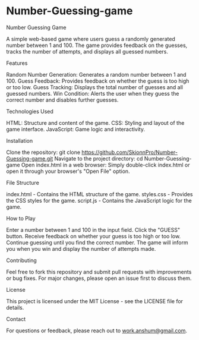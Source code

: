 # Number-Guessing-game

Number Guessing Game

A simple web-based game where users guess a randomly generated number between 1 and 100. The game provides feedback on the guesses, tracks the number of attempts, and displays all guessed numbers.

Features

Random Number Generation: Generates a random number between 1 and 100.
Guess Feedback: Provides feedback on whether the guess is too high or too low.
Guess Tracking: Displays the total number of guesses and all guessed numbers.
Win Condition: Alerts the user when they guess the correct number and disables further guesses.

Technologies Used

HTML: Structure and content of the game.
CSS: Styling and layout of the game interface.
JavaScript: Game logic and interactivity.

Installation

Clone the repository:
git clone https://github.com/SkionnPro/Number-Guessing-game.git
Navigate to the project directory:
cd Number-Guessing-game
Open index.html in a web browser:
Simply double-click index.html or open it through your browser's "Open File" option.

File Structure

index.html - Contains the HTML structure of the game.
styles.css - Provides the CSS styles for the game.
script.js - Contains the JavaScript logic for the game.

How to Play

Enter a number between 1 and 100 in the input field.
Click the "GUESS" button.
Receive feedback on whether your guess is too high or too low.
Continue guessing until you find the correct number.
The game will inform you when you win and display the number of attempts made.

Contributing

Feel free to fork this repository and submit pull requests with improvements or bug fixes. For major changes, please open an issue first to discuss them.

License

This project is licensed under the MIT License - see the LICENSE file for details.

Contact

For questions or feedback, please reach out to work.anshum@gmail.com.
